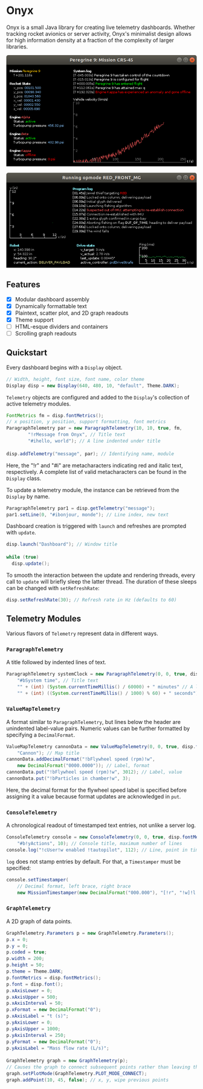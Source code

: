 # Onyx

Onyx is a small Java library for creating live telemetry dashboards. Whether tracking rocket avionics or server activity, Onyx's minimalist design allows for high information density at a fraction of the complexity of larger libraries.

![](images/example-rocket.png)

![](images/example-robot.png)

## Features

- [x] Modular dashboard assembly
- [x] Dynamically formattable text
- [x] Plaintext, scatter plot, and 2D graph readouts
- [x] Theme support
- [ ] HTML-esque dividers and containers
- [ ] Scrolling graph readouts

## Quickstart

Every dashboard begins with a `Display` object.

```java
// Width, height, font size, font name, color theme
Display disp = new Display(640, 480, 10, "default", Theme.DARK);
```

`Telemetry` objects are configured and added to the `Display`'s collection of active telemetry modules.

```java
FontMetrics fm = disp.fontMetrics();
// x position, y position, support formatting, font metrics
ParagraphTelemetry par = new ParagraphTelemetry(10, 10, true, fm,
        "!rMessage from Onyx", // Title text
        "#ihello, world"); // A line indented under title

disp.addTelemetry("message", par); // Identifying name, module
```

Here, the "!r" and "#i" are metacharacters indicating red and italic text, respectively. A complete list of valid metacharacters can be found in the `Display` class.

To update a telemetry module, the instance can be retrieved from the `Display` by name.

```java
ParagraphTelemetry par1 = disp.getTelemetry("message");
par1.setLine(0, "#ibonjour, monde"); // Line index, new text
```

Dashboard creation is triggered with `launch` and refreshes are prompted with `update`.

```java
disp.launch("Dashboard"); // Window title

while (true)
  disp.update();
```

To smooth the interaction between the update and rendering threads, every call to `update` will briefly sleep the latter thread. The duration of these sleeps can be changed with `setRefreshRate`:

```java
disp.setRefreshRate(30); // Refresh rate in Hz (defaults to 60)
```

## Telemetry Modules

Various flavors of `Telemetry` represent data in different ways.

### `ParagraphTelemetry`

A title followed by indented lines of text.

```java
ParagraphTelemetry systemClock = new ParagraphTelemetry(0, 0, true, disp.fontMetrics(),
    "#bSystem time", // Title text
    "" + (int) (System.currentTimeMillis() / 60000) + " minutes" // A line of telemetry
    "" + (int) ((System.currentTimeMillis() / 1000) % 60) + " seconds"); // Another line
```

### `ValueMapTelemetry`

A format similar to `ParagraphTelemetry`, but lines below the header are unindented label-value pairs. Numeric values can be further formatted by specifying a `DecimalFormat`.

```java
ValueMapTelemetry cannonData = new ValueMapTelemetry(0, 0, true, disp.fontMetrics(),
    "Cannon"); // Map title
cannonData.addDecimalFormat("!bFlywheel speed (rpm)!w",
    new DecimalFormat("0000.0000")); // Label, format
cannonData.put("!bFlywheel speed (rpm)!w", 3012); // Label, value
cannonData.put("!bParticles in chamber!w", 3);
```

Here, the decimal format for the flywheel speed label is specified before assigning it a value because format updates are acknowledged in `put`.

### `ConsoleTelemetry`

A chronological readout of timestamped text entries, not unlike a server log.

```java
ConsoleTelemetry console = new ConsoleTelemetry(0, 0, true, disp.fontMetrics(),
    "#b!yActions", 10); // Console title, maximum number of lines
console.log("!cUser!w enabled !tautopilot", 112); // Line, point in time
```

`log` does not stamp entries by default. For that, a `Timestamper` must be specified:

```java
console.setTimestamper(
    // Decimal format, left brace, right brace
    new MissionTimestamper(new DecimalFormat("000.000"), "[!r", "!w]!l "));
```

### `GraphTelemetry`

A 2D graph of data points.

```java
GraphTelemetry.Parameters p = new GraphTelemetry.Parameters();
p.x = 0;
p.y = 0;
p.coded = true;
p.width = 200;
p.height = 50;
p.theme = Theme.DARK;
p.fontMetrics = disp.fontMetrics();
p.font = disp.font();
p.xAxisLower = 0;
p.xAxisUpper = 500;
p.xAxisInterval = 50;
p.xFormat = new DecimalFormat("0");
p.xAxisLabel = "t (s)";
p.yAxisLower = 0;
p.yAxisUpper = 1000;
p.yAxisInterval = 250;
p.yFormat = new DecimalFormat("0");
p.yAxisLabel = "Mass flow rate (L/s)";

GraphTelemetry graph = new GraphTelemetry(p);
// Causes the graph to connect subsequent points rather than leaving them scattered
graph.setPlotMode(GraphTelemetry.PLOT_MODE_CONNECT);
graph.addPoint(10, 45, false); // x, y, wipe previous points
```      
